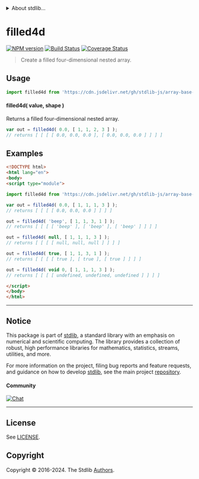 <!--

@license Apache-2.0

Copyright (c) 2023 The Stdlib Authors.

Licensed under the Apache License, Version 2.0 (the "License");
you may not use this file except in compliance with the License.
You may obtain a copy of the License at

   http://www.apache.org/licenses/LICENSE-2.0

Unless required by applicable law or agreed to in writing, software
distributed under the License is distributed on an "AS IS" BASIS,
WITHOUT WARRANTIES OR CONDITIONS OF ANY KIND, either express or implied.
See the License for the specific language governing permissions and
limitations under the License.

-->


<details>
  <summary>
    About stdlib...
  </summary>
  <p>We believe in a future in which the web is a preferred environment for numerical computation. To help realize this future, we've built stdlib. stdlib is a standard library, with an emphasis on numerical and scientific computation, written in JavaScript (and C) for execution in browsers and in Node.js.</p>
  <p>The library is fully decomposable, being architected in such a way that you can swap out and mix and match APIs and functionality to cater to your exact preferences and use cases.</p>
  <p>When you use stdlib, you can be absolutely certain that you are using the most thorough, rigorous, well-written, studied, documented, tested, measured, and high-quality code out there.</p>
  <p>To join us in bringing numerical computing to the web, get started by checking us out on <a href="https://github.com/stdlib-js/stdlib">GitHub</a>, and please consider <a href="https://opencollective.com/stdlib">financially supporting stdlib</a>. We greatly appreciate your continued support!</p>
</details>

# filled4d

[![NPM version][npm-image]][npm-url] [![Build Status][test-image]][test-url] [![Coverage Status][coverage-image]][coverage-url] <!-- [![dependencies][dependencies-image]][dependencies-url] -->

> Create a filled four-dimensional nested array.

<!-- Section to include introductory text. Make sure to keep an empty line after the intro `section` element and another before the `/section` close. -->

<section class="intro">

</section>

<!-- /.intro -->

<!-- Package usage documentation. -->



<section class="usage">

## Usage

```javascript
import filled4d from 'https://cdn.jsdelivr.net/gh/stdlib-js/array-base-filled4d@esm/index.mjs';
```

#### filled4d( value, shape )

Returns a filled four-dimensional nested array.

```javascript
var out = filled4d( 0.0, [ 1, 1, 2, 3 ] );
// returns [ [ [ [ 0.0, 0.0, 0.0 ], [ 0.0, 0.0, 0.0 ] ] ] ]
```

</section>

<!-- /.usage -->

<!-- Package usage notes. Make sure to keep an empty line after the `section` element and another before the `/section` close. -->

<section class="notes">

</section>

<!-- /.notes -->

<!-- Package usage examples. -->

<section class="examples">

## Examples

<!-- eslint no-undef: "error" -->

```html
<!DOCTYPE html>
<html lang="en">
<body>
<script type="module">

import filled4d from 'https://cdn.jsdelivr.net/gh/stdlib-js/array-base-filled4d@esm/index.mjs';

var out = filled4d( 0.0, [ 1, 1, 1, 3 ] );
// returns [ [ [ [ 0.0, 0.0, 0.0 ] ] ] ]

out = filled4d( 'beep', [ 1, 1, 3, 1 ] );
// returns [ [ [ [ 'beep' ], [ 'beep' ], [ 'beep' ] ] ] ]

out = filled4d( null, [ 1, 1, 1, 3 ] );
// returns [ [ [ [ null, null, null ] ] ] ]

out = filled4d( true, [ 1, 1, 3, 1 ] );
// returns [ [ [ [ true ], [ true ], [ true ] ] ] ]

out = filled4d( void 0, [ 1, 1, 1, 3 ] );
// returns [ [ [ [ undefined, undefined, undefined ] ] ] ]

</script>
</body>
</html>
```

</section>

<!-- /.examples -->

<!-- Section to include cited references. If references are included, add a horizontal rule *before* the section. Make sure to keep an empty line after the `section` element and another before the `/section` close. -->

<section class="references">

</section>

<!-- /.references -->

<!-- Section for related `stdlib` packages. Do not manually edit this section, as it is automatically populated. -->

<section class="related">

</section>

<!-- /.related -->

<!-- Section for all links. Make sure to keep an empty line after the `section` element and another before the `/section` close. -->


<section class="main-repo" >

* * *

## Notice

This package is part of [stdlib][stdlib], a standard library with an emphasis on numerical and scientific computing. The library provides a collection of robust, high performance libraries for mathematics, statistics, streams, utilities, and more.

For more information on the project, filing bug reports and feature requests, and guidance on how to develop [stdlib][stdlib], see the main project [repository][stdlib].

#### Community

[![Chat][chat-image]][chat-url]

---

## License

See [LICENSE][stdlib-license].


## Copyright

Copyright &copy; 2016-2024. The Stdlib [Authors][stdlib-authors].

</section>

<!-- /.stdlib -->

<!-- Section for all links. Make sure to keep an empty line after the `section` element and another before the `/section` close. -->

<section class="links">

[npm-image]: http://img.shields.io/npm/v/@stdlib/array-base-filled4d.svg
[npm-url]: https://npmjs.org/package/@stdlib/array-base-filled4d

[test-image]: https://github.com/stdlib-js/array-base-filled4d/actions/workflows/test.yml/badge.svg?branch=main
[test-url]: https://github.com/stdlib-js/array-base-filled4d/actions/workflows/test.yml?query=branch:main

[coverage-image]: https://img.shields.io/codecov/c/github/stdlib-js/array-base-filled4d/main.svg
[coverage-url]: https://codecov.io/github/stdlib-js/array-base-filled4d?branch=main

<!--

[dependencies-image]: https://img.shields.io/david/stdlib-js/array-base-filled4d.svg
[dependencies-url]: https://david-dm.org/stdlib-js/array-base-filled4d/main

-->

[chat-image]: https://img.shields.io/gitter/room/stdlib-js/stdlib.svg
[chat-url]: https://app.gitter.im/#/room/#stdlib-js_stdlib:gitter.im

[stdlib]: https://github.com/stdlib-js/stdlib

[stdlib-authors]: https://github.com/stdlib-js/stdlib/graphs/contributors

[umd]: https://github.com/umdjs/umd
[es-module]: https://developer.mozilla.org/en-US/docs/Web/JavaScript/Guide/Modules

[deno-url]: https://github.com/stdlib-js/array-base-filled4d/tree/deno
[deno-readme]: https://github.com/stdlib-js/array-base-filled4d/blob/deno/README.md
[umd-url]: https://github.com/stdlib-js/array-base-filled4d/tree/umd
[umd-readme]: https://github.com/stdlib-js/array-base-filled4d/blob/umd/README.md
[esm-url]: https://github.com/stdlib-js/array-base-filled4d/tree/esm
[esm-readme]: https://github.com/stdlib-js/array-base-filled4d/blob/esm/README.md
[branches-url]: https://github.com/stdlib-js/array-base-filled4d/blob/main/branches.md

[stdlib-license]: https://raw.githubusercontent.com/stdlib-js/array-base-filled4d/main/LICENSE

</section>

<!-- /.links -->
